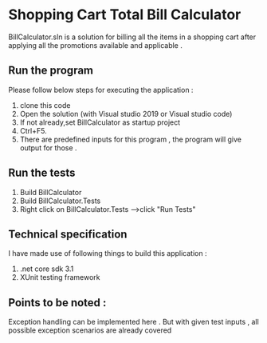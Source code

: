 # Shopping Cart Total Bill Calculator

BillCalculator.sln is a solution for billing all the items in a shopping cart after applying all the promotions available and applicable .

## Run the program

Please follow below steps for executing the application : 
1. clone this code 
2. Open the solution (with Visual studio 2019 or Visual studio code)
3. If not already,set BillCalculator as startup project 
4. Ctrl+F5.
5. There are predefined inputs for this program , the program will give output for those .


## Run the tests 

1. Build BillCalculator
2. Build BillCalculator.Tests
3. Right click on BillCalculator.Tests -->click "Run Tests"

## Technical specification 
I have made use of following things to build this application : 
1. .net core sdk 3.1 
2. XUnit testing framework 

## Points to be noted :
Exception handling can be implemented here . But with given test inputs , all possible exception scenarios are already covered 
